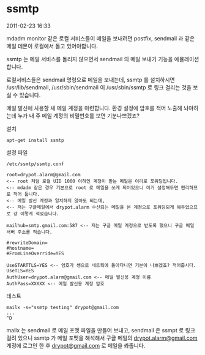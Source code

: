 # ssmtp

2011-02-23 16:33

mdadm monitor 같은 로컬 서비스들이 메일을 보내려면
postfix, sendmail 과 같은 메일 데몬이 로컬에서 돌고 있어야합니다.

ssmtp 는 메일 서비스를 돌리지 않으면서 sendmail 의 메일 보내기 기능을 에뮬레이션합니다.

로컬서비스들은 sendmail 명령으로 메일을 보내는데,
ssmtp 를 설치하시면 /usr/lib/sendmail, /usr/sbin/sendmail 이 /usr/sbin/ssmtp 로 링크 걸리는 것을 보실 수 있습니다.

메일 발신에 사용할 새 메일 계정을 마련합니다.
환경 설정에 암호를 적어 노출해 놔야하는데 누가 내 주 메일 계정의 비밀번호를 보면 기분나쁘겠죠?

설치

	apt-get install ssmtp

설정 파일

	/etc/ssmtp/ssmtp.conf

	root=drypot.alarm@gmail.com
	<-- root 처럼 로컬 UID 1000 이하인 계정이 받는 메일은 이리로 포워딩됩니다.
	<-- mdadm 같은 경우 기본으로 root 로 메일을 쏘게 되어있으니 이거 설정해두면 편리하므로 적어 둡니다.
	<-- 메일 발신 계정과 일치하지 않아도 되는데,
	<-- 저는 구글메일에서 drypot.alarm 수신되는 메일을 본 계정으로 포워딩되게 해두었으므로 걍 이렇게 적었습니다.

	mailhub=smtp.gmail.com:587 <-- 저는 구글 메일 계정으로 받도록 했으니 구글 메일 서버 주소를 적습니다.

	#rewriteDomain=
	#hostname=
	#FromLineOverride=YES

	UseSTARTTLS=YES <-- 암호가 쌩으로 네트웍에 돌아다니면 기분이 나쁘겠죠? 적어줍시다.
	UseTLS=YES
	AuthUser=drypot.alarm@gmail.com <-- 메일 발신용 계정 이름
	AuthPass=XXXXX <-- 메일 발신용 계정 암호


테스트

	mailx -s="ssmtp testing" drypot@gmail.com
	...
	^D

mailx 는 sendmail 로 메일 포멧 파일을 만들어 보내고,
sendmail 은 ssmpt 로 링크걸려 있으니 ssmtp 가 메일 포멧을 해석해서
구글 메일의 drypot.alarm@gmail.com 계정에 로그인 한 후
drypot@gmail.com 로 메일을 쏴줍니다.

